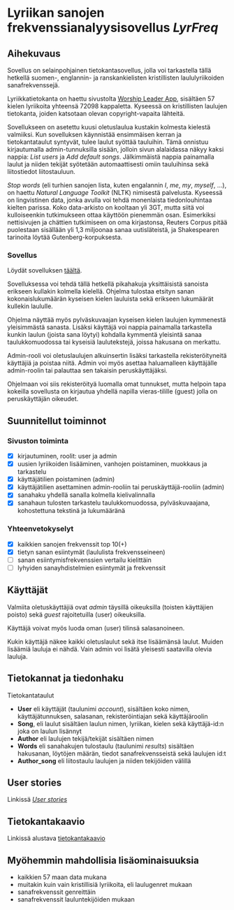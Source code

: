 # Lyriikan sanojen frekvenssianalyysisovellus *LyrFreq*

## Aihekuvaus

Sovellus on selainpohjainen tietokantasovellus, jolla voi tarkastella tällä hetkellä suomen-, englannin- ja ranskankielisten kristillisten laululyriikoiden sanafrekvenssejä.

Lyriikkatietokanta on haettu sivustolta [Worship Leader App](https://worshipleaderapp.com/en/download-song-database-opensong-openlp-and-quelea), sisältäen 57 kielen lyriikoita yhteensä 72098 kappaletta. Kyseessä on kristillisten laulujen tietokanta, joiden katsotaan olevan copyright-vapaita lähteitä.

Sovellukseen on asetettu kuusi oletuslaulua kustakin kolmesta kielestä valmiiksi. Kun sovelluksen käynnistää ensimmäisen kerran ja tietokantataulut syntyvät, tulee laulut syöttää tauluihin. Tämä onnistuu kirjautumalla admin-tunnuksilla sisään, jolloin sivun alalaidassa näkyy kaksi nappia: *List users* ja *Add default songs*. Jälkimmäistä nappia painamalla laulut ja niiden tekijät syötetään automaattisesti omiin tauluihinsa sekä liitostiedot liitostauluun.

*Stop words* (eli turhien sanojen lista, kuten engalannin *I*, *me*, *my*, *myself*, ...), on haettu *Natural Language Toolkit* (NLTK) nimisestä palvelusta. Kyseessä on lingvistinen data, jonka avulla voi tehdä monenlaista tiedonlouhintaa kielten parissa. Koko data-arkisto on kooltaan yli 3GT, mutta siitä voi kulloiseenkin tutkimukseen ottaa käyttöön pienemmän osan. Esimerkiksi nettisivujen ja chättien tutkimiseen on oma kirjastonsa, Reuters Corpus pitää puolestaan sisällään yli 1,3 miljoonaa sanaa uutisläteistä, ja Shakespearen tarinoita löytää Gutenberg-korpuksesta.

### Sovellus

Löydät sovelluksen [täältä](https://lyrfreq.herokuapp.com/).

Sovelluksessa voi tehdä tällä hetkellä pikahakuja yksittäisistä sanoista erikseen kullakin kolmella kielellä. Ohjelma tulostaa etsityn sanan kokonaislukumäärän kyseisen kielen lauluista sekä erikseen lukumäärät kullekin laululle.

Ohjelma näyttää myös pylväskuvaajan kyseisen kielen laulujen kymmenestä yleisimmästä sanasta. Lisäksi käyttäjä voi nappia painamalla tarkastella kunkin laulun (joista sana löytyi) kohdalla kymmentä yleisintä sanaa taulukkomuodossa tai kyseisiä laulutekstejä, joissa hakusana on merkattu.

Admin-rooli voi oletuslaulujen alkuinsertin lisäksi tarkastella rekisteröityneitä käyttäjiä ja poistaa niitä. Admin voi myös asettaa haluamalleen käyttäjälle admin-roolin tai palauttaa sen takaisin peruskäyttäjäksi.

Ohjelmaan voi siis rekisteröityä luomalla omat tunnukset, mutta helpoin tapa kokeilla sovellusta on kirjautua yhdellä napilla vieras-tilille (guest) jolla on peruskäyttäjän oikeudet.

## Suunnitellut toiminnot

### Sivuston toiminta
- [x] kirjautuminen, roolit: user ja admin
- [x] uusien lyriikoiden lisääminen, vanhojen poistaminen, muokkaus ja tarkastelu
- [x] käyttäjätilien poistaminen (admin)
- [x] käyttäjätilien asettaminen admin-rooliin tai peruskäyttäjä-rooliin (admin)
- [x] sanahaku yhdellä sanalla kolmella kielivalinnalla
- [x] sanahaun tulosten tarkastelu taulukkomuodossa, pylväskuvaajana, kohostettuna tekstinä ja lukumääränä

### Yhteenvetokyselyt
- [x] kaikkien sanojen frekvenssit top 10(+)
- [x] tietyn sanan esiintymät (laululista frekvensseineen)
- [ ] sanan esiintymisfrekvenssien vertailu kielittäin
- [ ] lyhyiden sanayhdistelmien esiintymät ja frekvenssit

## Käyttäjät

Valmiita oletuskäyttäjiä ovat *admin* täysillä oikeuksilla (toisten käyttäjien poisto) sekä *guest* rajoitetuilla (user) oikeuksilla.

Käyttäjä voivat myös luoda oman (user) tilinsä salasanoineen.

Kukin käyttäjä näkee kaikki oletuslaulut sekä itse lisäämänsä laulut. Muiden lisäämiä lauluja ei nähdä. Vain admin voi lisätä yleisesti saatavilla olevia lauluja.

## Tietokannat ja tiedonhaku

Tietokantataulut

- **User** eli käyttäjät (taulunimi *account*), sisältäen koko nimen, käyttäjätunnuksen, salasanan, rekisteröintiajan sekä käyttäjäroolin
- **Song**, eli laulut sisältäen laulun nimen, lyriikan, kielen sekä käyttäjä-id:n joka on laulun lisännyt
- **Author** eli laulujen tekijä/tekijät sisältäen nimen
- **Words** eli sanahakujen tulostaulu (taulunimi *results*) sisältäen hakusanan, löytöjen määrän, tiedot sanafrekvensseistä sekä laulujen id:t
- **Author_song** eli liitostaulu laulujen ja niiden tekijöiden välillä

## User stories

Linkissä [*User stories*](https://github.com/gitjms/Lyriikka-analysaattori/tree/master/documentation/user_stories.md)

## Tietokantakaavio

Linkissä alustava [tietokantakaavio](https://github.com/gitjms/Lyriikka-analysaattori/blob/master/documentation/images/db-diagram.png)

## Myöhemmin mahdollisia lisäominaisuuksia

* kaikkien 57 maan data mukana
* muitakin kuin vain kristillisiä lyriikoita, eli laulugenret mukaan
 * sanafrekvenssit genreittäin
* sanafrekvenssit lauluntekijöiden mukaan
